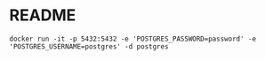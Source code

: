 # README

```shell
docker run -it -p 5432:5432 -e 'POSTGRES_PASSWORD=password' -e 'POSTGRES_USERNAME=postgres' -d postgres
```
